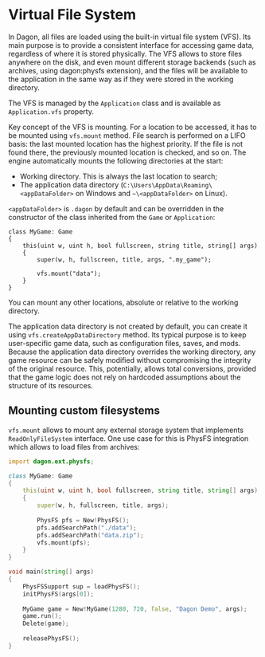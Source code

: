 # Virtual File System

In Dagon, all files are loaded using the built-in virtual file system (VFS). Its main purpose is to provide a consistent interface for accessing game data, regardless of where it is stored physically. The VFS allows to store files anywhere on the disk, and even mount different storage backends (such as archives, using dagon:physfs extension), and the files will be available to the application in the same way as if they were stored in the working directory.

The VFS is managed by the `Application` class and is available as `Application.vfs` property.

Key concept of the VFS is mounting. For a location to be accessed, it has to be mounted using `vfs.mount` method. File search is performed on a LIFO basis: the last mounted location has the highest priority. If the file is not found there, the previously mounted location is checked, and so on. The engine automatically mounts the following directories at the start:
- Working directory. This is always the last location to search;
- The application data directory (`C:\Users\AppData\Roaming\<appDataFolder>` on Windows and `~\<appDataFolder>` on Linux).

`<appDataFolder>` is `.dagon` by default and can be overridden in the constructor of the class inherited from the `Game` or `Application`:

```
class MyGame: Game
{
    this(uint w, uint h, bool fullscreen, string title, string[] args)
    {
        super(w, h, fullscreen, title, args, ".my_game");
        
        vfs.mount("data");
    }
}
```

You can mount any other locations, absolute or relative to the working directory.

The application data directory is not created by default, you can create it using `vfs.createAppDataDirectory` method. Its typical purpose is to keep user-specific game data, such as configuration files, saves, and mods. Because the application data directory overrides the working directory, any game resource can be safely modified without compromising the integrity of the original resource. This, potentially, allows total conversions, provided that the game logic does not rely on hardcoded assumptions about the structure of its resources.

## Mounting custom filesystems

`vfs.mount` allows to mount any external storage system that implements `ReadOnlyFileSystem` interface. One use case for this is PhysFS integration which allows to load files from archives:

```d
import dagon.ext.physfs;

class MyGame: Game
{
    this(uint w, uint h, bool fullscreen, string title, string[] args)
    {
        super(w, h, fullscreen, title, args);
        
        PhysFS pfs = New!PhysFS();
        pfs.addSearchPath("./data");
        pfs.addSearchPath("data.zip");
        vfs.mount(pfs);
    }
}

void main(string[] args)
{
    PhysFSSupport sup = loadPhysFS();
    initPhysFS(args[0]);
    
    MyGame game = New!MyGame(1280, 720, false, "Dagon Demo", args);
    game.run();
    Delete(game);
    
    releasePhysFS();
}
```

